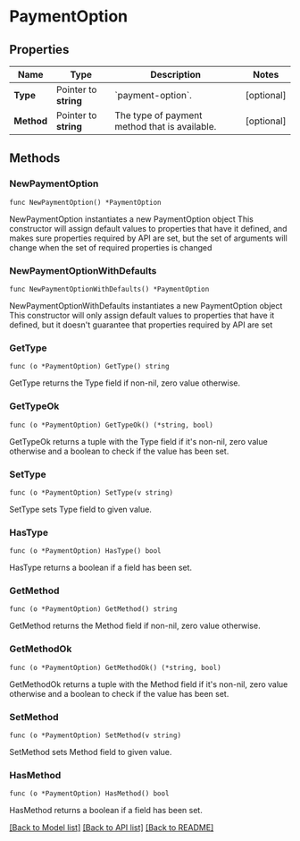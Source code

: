# PaymentOption

## Properties

Name | Type | Description | Notes
------------ | ------------- | ------------- | -------------
**Type** | Pointer to **string** | &#x60;payment-option&#x60;. | [optional] 
**Method** | Pointer to **string** | The type of payment method that is available. | [optional] 

## Methods

### NewPaymentOption

`func NewPaymentOption() *PaymentOption`

NewPaymentOption instantiates a new PaymentOption object
This constructor will assign default values to properties that have it defined,
and makes sure properties required by API are set, but the set of arguments
will change when the set of required properties is changed

### NewPaymentOptionWithDefaults

`func NewPaymentOptionWithDefaults() *PaymentOption`

NewPaymentOptionWithDefaults instantiates a new PaymentOption object
This constructor will only assign default values to properties that have it defined,
but it doesn't guarantee that properties required by API are set

### GetType

`func (o *PaymentOption) GetType() string`

GetType returns the Type field if non-nil, zero value otherwise.

### GetTypeOk

`func (o *PaymentOption) GetTypeOk() (*string, bool)`

GetTypeOk returns a tuple with the Type field if it's non-nil, zero value otherwise
and a boolean to check if the value has been set.

### SetType

`func (o *PaymentOption) SetType(v string)`

SetType sets Type field to given value.

### HasType

`func (o *PaymentOption) HasType() bool`

HasType returns a boolean if a field has been set.

### GetMethod

`func (o *PaymentOption) GetMethod() string`

GetMethod returns the Method field if non-nil, zero value otherwise.

### GetMethodOk

`func (o *PaymentOption) GetMethodOk() (*string, bool)`

GetMethodOk returns a tuple with the Method field if it's non-nil, zero value otherwise
and a boolean to check if the value has been set.

### SetMethod

`func (o *PaymentOption) SetMethod(v string)`

SetMethod sets Method field to given value.

### HasMethod

`func (o *PaymentOption) HasMethod() bool`

HasMethod returns a boolean if a field has been set.


[[Back to Model list]](../README.md#documentation-for-models) [[Back to API list]](../README.md#documentation-for-api-endpoints) [[Back to README]](../README.md)


